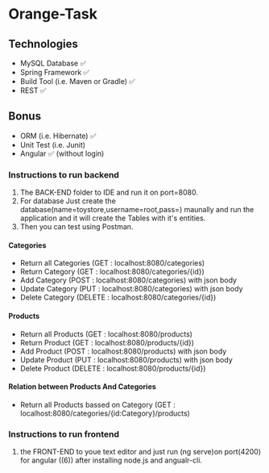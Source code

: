 # Orange-Task


## Technologies
+	MySQL Database ✅ 
+	Spring Framework ✅ 
+	Build Tool (i.e. Maven or Gradle) ✅ 
+	REST ✅ 
## Bonus
+	ORM (i.e. Hibernate) ✅ 
+	Unit Test (i.e. Junit) 
+	Angular ✅ (without login) 

### Instructions to run backend
1. The BACK-END folder to IDE and run it on port=8080.
2. For database Just create the database(name=toystore,username=root,pass=) maunally and run the application and it will create the Tables with it's entities.
3.  Then you can test using Postman.

 #### Categories
- Return all Categories (GET : localhost:8080/categories)
- Return Category (GET : localhost:8080/categories/{id})
- Add Category (POST : localhost:8080/categories) with json body
- Update Category (PUT : localhost:8080/categories) with json body
- Delete Category (DELETE : localhost:8080/categories/{id})

#### Products 
- Return all Products (GET : localhost:8080/products)
- Return Product (GET : localhost:8080/products/{id})
- Add Product (POST : localhost:8080/products) with json body
- Update Product (PUT : localhost:8080/products) with json body
- Delete Product (DELETE : localhost:8080/products/{id})

#### Relation between Products And Categories
- Return all Products bassed on Category (GET : localhost:8080/categories/{id:Category}/products)


### Instructions to run frontend
1. the FRONT-END to youe text editor and just run (ng serve)on port(4200) for angular ((6)) after installing node.js and angualr-cli.
